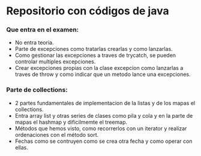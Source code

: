 # Repositorio con códigos de java

### Que entra en el examen: 
 * No entra teoria.
 * Parte de excepciones como tratarlas crearlas y como lanzarlas.
 * Como gestionar las excepciones a traves de trycatch, se pueden controlar multiples excepciones.
 * Crear excepciones propias con la clase excepcion como lanzarlas a traves de throw y como indicar que un metodo lance una excepciones.
                    
### Parte de collections: 
 * 2 partes fundamentales de implementacion de la listas y de los mapas el collections.
 * Entra array list y otras series de clases como pila y cola y en la parte de mapas el hashmap y dificilmemte el treemap.
 * Métodos que hemos visto, como recorrerlos con un iterator y realizar ordenaciones con el método sort.
 * Fechas como se contruyen como se crea otra fecha y como operar con ellas.
